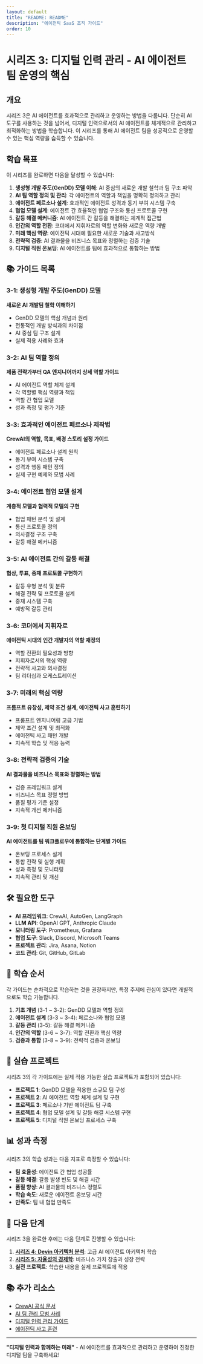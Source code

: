 ```yaml
---
layout: default
title: "README: README"
description: "에이전틱 SaaS 조직 가이드"
order: 10
---
```


# 시리즈 3: 디지털 인력 관리 - AI 에이전트 팀 운영의 핵심

## 개요

시리즈 3은 AI 에이전트를 효과적으로 관리하고 운영하는 방법을 다룹니다. 단순히 AI 도구를 사용하는 것을 넘어서, 디지털 인력으로서의 AI 에이전트를 체계적으로 관리하고 최적화하는 방법을 학습합니다. 이 시리즈를 통해 AI 에이전트 팀을 성공적으로 운영할 수 있는 핵심 역량을 습득할 수 있습니다.

## 학습 목표

이 시리즈를 완료하면 다음을 달성할 수 있습니다:

1. **생성형 개발 주도(GenDD) 모델 이해**: AI 중심의 새로운 개발 철학과 팀 구조 파악
2. **AI 팀 역할 정의 및 관리**: 각 에이전트의 역할과 책임을 명확히 정의하고 관리
3. **에이전트 페르소나 설계**: 효과적인 에이전트 성격과 동기 부여 시스템 구축
4. **협업 모델 설계**: 에이전트 간 효율적인 협업 구조와 통신 프로토콜 구현
5. **갈등 해결 메커니즘**: AI 에이전트 간 갈등을 해결하는 체계적 접근법
6. **인간의 역할 전환**: 코더에서 지휘자로의 역할 변화와 새로운 역량 개발
7. **미래 핵심 역량**: 에이전틱 시대에 필요한 새로운 기술과 사고방식
8. **전략적 검증**: AI 결과물을 비즈니스 목표와 정렬하는 검증 기술
9. **디지털 직원 온보딩**: AI 에이전트를 팀에 효과적으로 통합하는 방법

## 📚 가이드 목록

### 3-1: 생성형 개발 주도(GenDD) 모델
**새로운 AI 개발팀 철학 이해하기**

- GenDD 모델의 핵심 개념과 원리
- 전통적인 개발 방식과의 차이점
- AI 중심 팀 구조 설계
- 실제 적용 사례와 효과

### 3-2: AI 팀 역할 정의
**제품 전략가부터 QA 엔지니어까지 상세 역할 가이드**

- AI 에이전트 역할 체계 설계
- 각 역할별 핵심 역량과 책임
- 역할 간 협업 모델
- 성과 측정 및 평가 기준

### 3-3: 효과적인 에이전트 페르소나 제작법
**CrewAI의 역할, 목표, 배경 스토리 설정 가이드**

- 에이전트 페르소나 설계 원칙
- 동기 부여 시스템 구축
- 성격과 행동 패턴 정의
- 실제 구현 예제와 모범 사례

### 3-4: 에이전트 협업 모델 설계
**계층적 모델과 협력적 모델의 구현**

- 협업 패턴 분석 및 설계
- 통신 프로토콜 정의
- 의사결정 구조 구축
- 갈등 해결 메커니즘

### 3-5: AI 에이전트 간의 갈등 해결
**협상, 투표, 중재 프로토콜 구현하기**

- 갈등 유형 분석 및 분류
- 해결 전략 및 프로토콜 설계
- 중재 시스템 구축
- 예방적 갈등 관리

### 3-6: 코더에서 지휘자로
**에이전틱 시대의 인간 개발자의 역할 재정의**

- 역할 전환의 필요성과 방향
- 지휘자로서의 핵심 역량
- 전략적 사고와 의사결정
- 팀 리더십과 오케스트레이션

### 3-7: 미래의 핵심 역량
**프롬프트 유창성, 제약 조건 설계, 에이전틱 사고 훈련하기**

- 프롬프트 엔지니어링 고급 기법
- 제약 조건 설계 및 최적화
- 에이전틱 사고 패턴 개발
- 지속적 학습 및 적응 능력

### 3-8: 전략적 검증의 기술
**AI 결과물을 비즈니스 목표와 정렬하는 방법**

- 검증 프레임워크 설계
- 비즈니스 목표 정렬 방법
- 품질 평가 기준 설정
- 지속적 개선 메커니즘

### 3-9: 첫 디지털 직원 온보딩
**AI 에이전트를 팀 워크플로우에 통합하는 단계별 가이드**

- 온보딩 프로세스 설계
- 통합 전략 및 실행 계획
- 성과 측정 및 모니터링
- 지속적 관리 및 개선

## 🛠️ 필요한 도구

- **AI 프레임워크**: CrewAI, AutoGen, LangGraph
- **LLM API**: OpenAI GPT, Anthropic Claude
- **모니터링 도구**: Prometheus, Grafana
- **협업 도구**: Slack, Discord, Microsoft Teams
- **프로젝트 관리**: Jira, Asana, Notion
- **코드 관리**: Git, GitHub, GitLab

## 📖 학습 순서

각 가이드는 순차적으로 학습하는 것을 권장하지만, 특정 주제에 관심이 있다면 개별적으로도 학습 가능합니다.

1. **기초 개념** (3-1 ~ 3-2): GenDD 모델과 역할 정의
2. **에이전트 설계** (3-3 ~ 3-4): 페르소나와 협업 모델
3. **갈등 관리** (3-5): 갈등 해결 메커니즘
4. **인간의 역할** (3-6 ~ 3-7): 역할 전환과 핵심 역량
5. **검증과 통합** (3-8 ~ 3-9): 전략적 검증과 온보딩

## 🎯 실습 프로젝트

시리즈 3의 각 가이드에는 실제 적용 가능한 실습 프로젝트가 포함되어 있습니다:

- **프로젝트 1**: GenDD 모델을 적용한 소규모 팀 구성
- **프로젝트 2**: AI 에이전트 역할 체계 설계 및 구현
- **프로젝트 3**: 페르소나 기반 에이전트 팀 구축
- **프로젝트 4**: 협업 모델 설계 및 갈등 해결 시스템 구현
- **프로젝트 5**: 디지털 직원 온보딩 프로세스 구축

## 📊 성과 측정

시리즈 3의 학습 성과는 다음 지표로 측정할 수 있습니다:

- **팀 효율성**: 에이전트 간 협업 성공률
- **갈등 해결**: 갈등 발생 빈도 및 해결 시간
- **품질 향상**: AI 결과물의 비즈니스 정렬도
- **학습 속도**: 새로운 에이전트 온보딩 시간
- **만족도**: 팀 내 협업 만족도

## 🚀 다음 단계

시리즈 3을 완료한 후에는 다음 단계로 진행할 수 있습니다:

1. **[시리즈 4: Devin 아키텍처 분석](../series-4/README.md)**: 고급 AI 에이전트 아키텍처 학습
2. **[시리즈 5: 자율성의 경제학](../series-5/README.md)**: 비즈니스 가치 창출과 성장 전략
3. **실전 프로젝트**: 학습한 내용을 실제 프로젝트에 적용

## 📚 추가 리소스

- [CrewAI 공식 문서](https://docs.crewai.com/)
- [AI 팀 관리 모범 사례](https://ai-team-management.dev/)
- [디지털 인력 관리 가이드](https://digital-workforce.dev/)
- [에이전틱 사고 훈련](https://agentic-thinking.dev/)

---

**"디지털 인력과 함께하는 미래"** - AI 에이전트를 효과적으로 관리하고 운영하여 진정한 디지털 팀을 구축하세요!